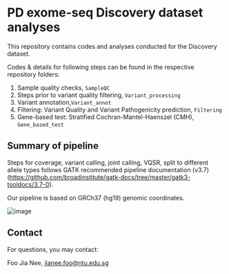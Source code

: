 # PD exome-seq Discovery dataset analyses

This repository contains codes and analyses conducted for the Discovery dataset. 


Codes & details for following steps can be found in the respective repository folders: 
1. Sample quality checks, `SampleQC`
2. Steps prior to variant quality filtering, `Variant_processing`
3. Variant annotation,`Variant_annot`
4. Filtering: Variant Quality and Variant Pathogenicity prediction, `Filtering`
5. Gene-based test: Stratified Cochran-Mantel-Haenszel (CMH), `Gene_based_test`


## Summary of pipeline
Steps for coverage, variant calling, joint calling, VQSR, split to different allele types follows GATK recommended pipeline documentation (v3.7) (https://github.com/broadinstitute/gatk-docs/tree/master/gatk3-tooldocs/3.7-0).

Our pipeline is based on GRCh37 (hg19) genomic coordinates.


![image](https://github.com/user-attachments/assets/3c0da211-004d-498b-a94d-75f715a56c1f)




## Contact
For questions, you may contact:

Foo Jia Nee, jianee.foo@ntu.edu.sg

